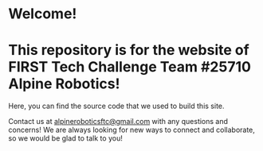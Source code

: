 <h1>Welcome!<h1>
This repository is for the website of FIRST Tech Challenge Team #25710 Alpine Robotics!</h1>

Here, you can find the source code that we used to build this site.

Contact us at alpineroboticsftc@gmail.com with any questions and concerns!
We are always looking for new ways to connect and collaborate, so we would be glad to talk to you!
